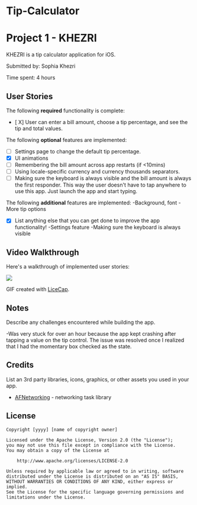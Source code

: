 # Tip-Calculator
# Project 1 - KHEZRI

KHEZRI is a tip calculator application for iOS.

Submitted by: Sophia Khezri

Time spent: 4 hours 

## User Stories

The following **required** functionality is complete:

* [ X] User can enter a bill amount, choose a tip percentage, and see the tip and total values.

The following **optional** features are implemented:
* [ ] Settings page to change the default tip percentage.
* [X] UI animations
* [ ] Remembering the bill amount across app restarts (if <10mins)
* [ ] Using locale-specific currency and currency thousands separators.
* [ ] Making sure the keyboard is always visible and the bill amount is always the first responder. This way the user doesn't have to tap anywhere to use this app. Just launch the app and start typing.

The following **additional** features are implemented:
  -Background, font
  -More tip options
 
- [X] List anything else that you can get done to improve the app functionality!
  -Settings feature
  -Making sure the keyboard is always visible 

## Video Walkthrough

Here's a walkthrough of implemented user stories:

<img src=https://imgur.com/a/Oowdnxs />

GIF created with [LiceCap](http://www.cockos.com/licecap/).

## Notes

Describe any challenges encountered while building the app.

-Was very stuck for over an hour because the app kept crashing after tapping a value on the tip control. 
The issue was resolved once I realized that I had the momentary box checked as the state. 

## Credits

List an 3rd party libraries, icons, graphics, or other assets you used in your app.

- [AFNetworking](https://github.com/AFNetworking/AFNetworking) - networking task library

## License

    Copyright [yyyy] [name of copyright owner]

    Licensed under the Apache License, Version 2.0 (the "License");
    you may not use this file except in compliance with the License.
    You may obtain a copy of the License at

        http://www.apache.org/licenses/LICENSE-2.0

    Unless required by applicable law or agreed to in writing, software
    distributed under the License is distributed on an "AS IS" BASIS,
    WITHOUT WARRANTIES OR CONDITIONS OF ANY KIND, either express or implied.
    See the License for the specific language governing permissions and
    limitations under the License.
